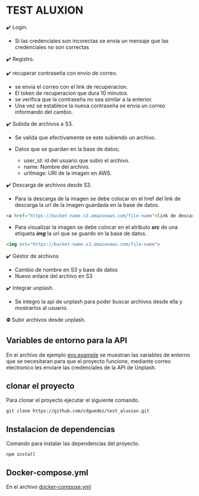 # TEST ALUXION

✔️ Login.

- Si las credenciales son incorectas se envia un mensaje que las credenciales no son correctas

✔️ Registro.

✔️ recuperar contraseña con envio de correo.

- se envia el correo con el link de recuperacion.
- El token de recuperacion que dura 10 minutos.
- se verifica que la contraseña no sea similar a la enterior.
- Una vez se establece la nueva contraseña se envia un correo informando del cambio.

✔️ Subida de archivos a S3.

- Se valida que efectivamente se este subiendo un archivo.
- Datos que se guardan en la base de datos;
  
  - user_id: id del usuario que subio el archivo.
  - name: Nombre del archivo.
  - urlImage: URI de la imagen en AWS. 

✔️ Descarga de archivos desde S3.

- Para la descarga de la imagen se debe colocar en el href del link de descarga la url de la imagen guardada en la base de datos.
  
```html
<a href="https://bucket-name.s3.amazonaws.com/file-name">link de descarga</a>
```

- Para visualizar la imagen se debe colocar en el atributo ***src*** de una etiqueta ***img*** la url que se guardo en la base de datos.

```html
<img src="https://bucket-name.s3.amazonaws.com/file-name">
```

✔️ Gestor de archivos

- Cambio de nombre en S3 y base de datos
- Nuevo enlace del archivo en S3

✔️ Integrar unplash.

- Se integro la api de unplash para poder buscar archivos desde ella y mostrarlos al usuario.

⛔ Subir archivos desde unplash.

## Variables de entorno para la API

En el archivo de ejemplo [env.example](/.env.example) se muestran las variables de entorno que se necesitaran para que el proyecto funcione, mediante correo electronico les enviare las credenciales de la API de Unplash.

## clonar el proyecto

Para clonar el proyecto ejecutar el siguiente comando.

```shell
git clone https://github.com/cdguedez/test_aluxion.git
```

## Instalacion de dependencias

Comando para instalar las dependencias del proyecto.

```shell
npm install
```

## Docker-compose.yml

En el archivo [docker-compose.yml](/docker-compose.yml)
